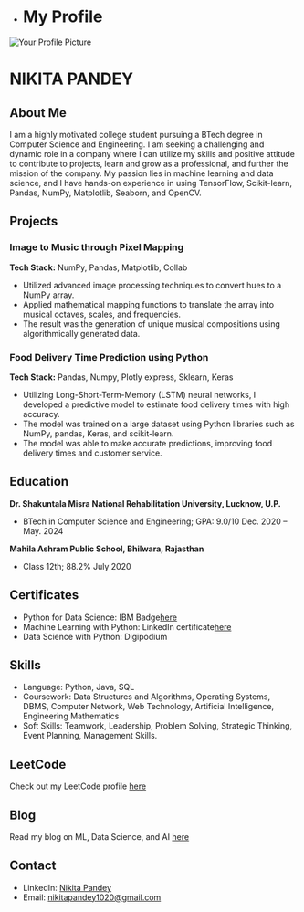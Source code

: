 - # My Profile

![Your Profile Picture](https://avatars2.githubusercontent.com/u/NIKITApandey01)


# NIKITA PANDEY

## About Me
I am a highly motivated college student pursuing a BTech degree in Computer Science and Engineering. I am seeking a challenging and dynamic role in a company where I can utilize my skills and positive attitude to contribute to projects, learn and grow as a professional, and further the mission of the company. My passion lies in machine learning and data science, and I have hands-on experience in using TensorFlow, Scikit-learn, Pandas, NumPy, Matplotlib, Seaborn, and OpenCV.

## Projects
### Image to Music through Pixel Mapping
**Tech Stack:** NumPy, Pandas, Matplotlib, Collab
- Utilized advanced image processing techniques to convert hues to a NumPy array.
- Applied mathematical mapping functions to translate the array into musical octaves, scales, and frequencies.
- The result was the generation of unique musical compositions using algorithmically generated data.

### Food Delivery Time Prediction using Python
**Tech Stack:** Pandas, Numpy, Plotly express, Sklearn, Keras
- Utilizing Long-Short-Term-Memory (LSTM) neural networks, I developed a predictive model to estimate food delivery times with high accuracy.
- The model was trained on a large dataset using Python libraries such as NumPy, pandas, Keras, and scikit-learn.
- The model was able to make accurate predictions, improving food delivery times and customer service.

## Education
**Dr. Shakuntala Misra National Rehabilitation University, Lucknow, U.P.**
- BTech in Computer Science and Engineering; GPA: 9.0/10 Dec. 2020 – May. 2024

**Mahila Ashram Public School, Bhilwara, Rajasthan**
- Class 12th; 88.2% July 2020

## Certificates
- Python for Data Science: IBM Badge[here](https://www.credly.com/badges/a758256b-bf45-4b0b-a3ca-a49485dcc64f/linked_in_profile)
- Machine Learning with Python: LinkedIn certificate[here](https://www.linkedin.com/learning/certificates/3f17051facf22dd753cd38925754d8442f439841eda4ca044333d262680fc310)
- Data Science with Python: Digipodium

## Skills
- Language: Python, Java, SQL
- Coursework: Data Structures and Algorithms, Operating Systems, DBMS, Computer Network, Web Technology, Artificial Intelligence, Engineering Mathematics
- Soft Skills: Teamwork, Leadership, Problem Solving, Strategic Thinking, Event Planning, Management Skills.

## LeetCode
Check out my LeetCode profile [here](https://leetcode.com/nikitapandeyy)

## Blog
Read my blog on ML, Data Science, and AI [here](https://medium.com/@nikitapandey1020)

## Contact
- LinkedIn: [Nikita Pandey](https://www.linkedin.com/in/nikita-pandey-02951124b/)
- Email: nikitapandey1020@gmail.com





<!---
NIKITApandey01/NIKITApandey01 is a ✨ special ✨ repository because its `README.md` (this file) appears on your GitHub profile.
You can click the Preview link to take a look at your changes.
--->
